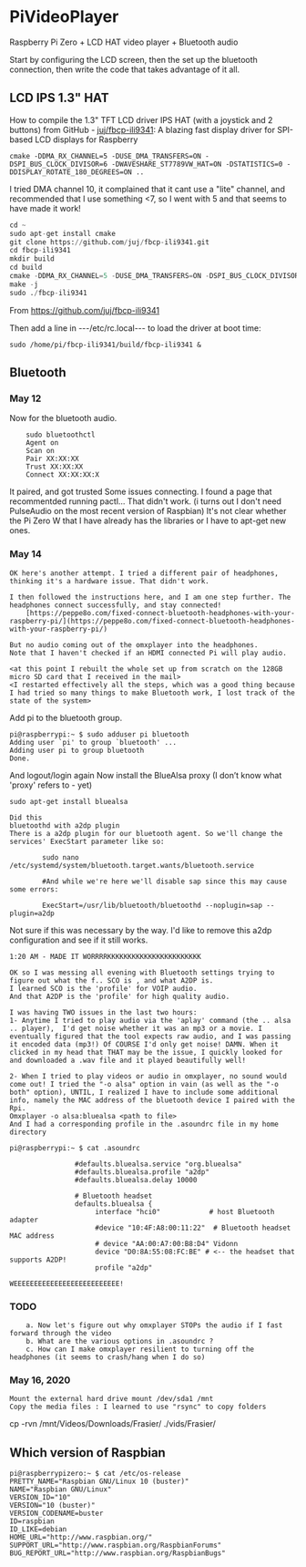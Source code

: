 # PiVideoPlayer
Raspberry Pi Zero + LCD HAT video player + Bluetooth audio


Start by configuring the LCD screen, then the set up the bluetooth connection, then write the code that takes advantage of it all.

## LCD IPS 1.3" HAT

How to compile the 1.3" TFT LCD driver IPS HAT (with a joystick and 2 buttons)
from GitHub - [juj/fbcp-ili9341](https://github.com/juj/fbcp-ili9341): A blazing fast display driver for SPI-based LCD displays for Raspberry


~~~
cmake -DDMA_RX_CHANNEL=5 -DUSE_DMA_TRANSFERS=ON -DSPI_BUS_CLOCK_DIVISOR=6 -DWAVESHARE_ST7789VW_HAT=ON -DSTATISTICS=0 -DDISPLAY_ROTATE_180_DEGREES=ON ..
~~~

I tried DMA channel 10, it complained that it cant use a "lite" channel, and recommended that I use something <7, so I went with 5 and that seems to have made it work!

~~~python
cd ~
sudo apt-get install cmake
git clone https://github.com/juj/fbcp-ili9341.git
cd fbcp-ili9341
mkdir build
cd build
cmake -DDMA_RX_CHANNEL=5 -DUSE_DMA_TRANSFERS=ON -DSPI_BUS_CLOCK_DIVISOR=6 -DWAVESHARE_ST7789VW_HAT=ON -DSTATISTICS=0 -DDISPLAY_ROTATE_180_DEGREES=ON ..
make -j
sudo ./fbcp-ili9341
~~~	

From <https://github.com/juj/fbcp-ili9341> 

Then add a line in ---/etc/rc.local--- to load the driver at boot time:
~~~
sudo /home/pi/fbcp-ili9341/build/fbcp-ili9341 &
~~~

## Bluetooth
### May 12
Now for the bluetooth audio.
~~~
	sudo bluetoothctl
	Agent on
	Scan on
	Pair XX:XX:XX
	Trust XX:XX:XX
	Connect XX:XX:XX:X
~~~
It paired, and got trusted
Some issues connecting. 
I found a page that recommentded running pactl… That didn't work. (i turns out I don't need PulseAudio on the most recent version of Raspbian)
It's not clear whether the Pi Zero W that I have already has the libraries or I have to apt-get new ones.
	
	
### May 14
	OK here's another attempt. I tried a different pair of headphones, thinking it's a hardware issue. That didn't work.
	
	I then followed the instructions here, and I am one step further. The headphones connect successfully, and stay connected!
		[https://peppe8o.com/fixed-connect-bluetooth-headphones-with-your-raspberry-pi/](https://peppe8o.com/fixed-connect-bluetooth-headphones-with-your-raspberry-pi/)
		
	But no audio coming out of the omxplayer into the headphones.
	Note that I haven't checked if an HDMI connected Pi will play audio.
	
	<at this point I rebuilt the whole set up from scratch on the 128GB micro SD card that I received in the mail>
	<I restarted effectively all the steps, which was a good thing because I had tried so many things to make Bluetooth work, I lost track of the state of the system>
	
Add pi to the bluetooth group.
~~~
pi@raspberrypi:~ $ sudo adduser pi bluetooth
Adding user `pi' to group `bluetooth' ...
Adding user pi to group bluetooth
Done.
~~~			
And logout/login again
Now install the BlueAlsa proxy (I don’t know what 'proxy' refers to - yet)
~~~
sudo apt-get install bluealsa
~~~	
	
	Did this 
	bluetoothd with a2dp plugin
	There is a a2dp plugin for our bluetooth agent. So we'll change the services' ExecStart parameter like so:
~~~	
		sudo nano /etc/systemd/system/bluetooth.target.wants/bluetooth.service
		
		#And while we're here we'll disable sap since this may cause some errors:
		
		ExecStart=/usr/lib/bluetooth/bluetoothd --noplugin=sap --plugin=a2dp
~~~	
Not sure if this was necessary by the way. I'd like to remove this a2dp configuration and see if it still works.
	
	1:20 AM - MADE IT WORRRRKKKKKKKKKKKKKKKKKKKKKKK
	
	OK so I was messing all evening with Bluetooth settings trying to figure out what the f.. SCO is , and what A2DP is.
	I learned SCO is the 'profile' for VOIP audio.
	And that A2DP is the 'profile' for high quality audio.
	
	I was having TWO issues in the last two hours:
	1- Anytime I tried to play audio via the 'aplay' command (the .. alsa .. player),  I'd get noise whether it was an mp3 or a movie. I eventually figured that the tool expects raw audio, and I was passing it encoded data (mp3!) Of COURSE I'd only get noise! DAMN. When it clicked in my head that THAT may be the issue, I quickly looked for and downloaded a .wav file and it played beautifully well!
	
	2- When I tried to play videos or audio in omxplayer, no sound would come out! I tried the "-o alsa" option in vain (as well as the "-o both" option), UNTIL, I realized I have to include some additional info, namely the MAC address of the bluetooth device I paired with the Rpi.
	Omxplayer -o alsa:bluealsa <path to file>
	And I had a corresponding profile in the .asoundrc file in my home directory
~~~
pi@raspberrypi:~ $ cat .asoundrc
				
				#defaults.bluealsa.service "org.bluealsa"
				#defaults.bluealsa.profile "a2dp"
				#defaults.bluealsa.delay 10000
				
				# Bluetooth headset
				defaults.bluealsa {
				     interface "hci0"            # host Bluetooth adapter
				     #device "10:4F:A8:00:11:22"  # Bluetooth headset MAC address
				     # device "AA:00:A7:00:B8:D4" Vidonn
				     device "D0:8A:55:08:FC:BE" # <-- the headset that supports A2DP!
				     profile "a2dp"
~~~
	WEEEEEEEEEEEEEEEEEEEEEEEEEE!
	
	
### TODO
		a. Now let's figure out why omxplayer STOPs the audio if I fast forward through the video
		b. What are the various options in .asoundrc ?
		c. How can I make omxplayer resilient to turning off the headphones (it seems to crash/hang when I do so)
		

### May 16, 2020
	Mount the external hard drive mount /dev/sda1 /mnt
	Copy the media files : I learned to use "rsync" to copy folders

cp -rvn /mnt/Videos/Downloads/Frasier/ ./vids/Frasier/

## Which version of Raspbian
~~~
pi@raspberrypizero:~ $ cat /etc/os-release
PRETTY_NAME="Raspbian GNU/Linux 10 (buster)"
NAME="Raspbian GNU/Linux"
VERSION_ID="10"
VERSION="10 (buster)"
VERSION_CODENAME=buster
ID=raspbian
ID_LIKE=debian
HOME_URL="http://www.raspbian.org/"
SUPPORT_URL="http://www.raspbian.org/RaspbianForums"
BUG_REPORT_URL="http://www.raspbian.org/RaspbianBugs"
~~~
